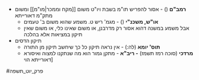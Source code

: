* **רמב"ם** () - אסור להפריש תו"מ בשבת ויו"ט משום [[מקח וממכר|מו"מ]] ומשום מתק"מ דאורייתא
	* **או"ש, משכנ"י** () - מגמ' ריש ט. משמע שהוא משום ב' טעמים
	* אבל משמע במשנה דהוא אסור רק מדרבנן, או משום שאינו כלי, או משום שאין תיקון במציאות אלא בהלכה
* תיקון הדסים
	* **תוס' יומא** (לה:) - אין נראה תיקון כל כך שיחשב תיקון מן התורה
	* **מרדכי** (סוכה רמז תשמז) **- ריב"א** - מתקן גמור הוא מה שנתקנו למצוה ואיסורא דאורייתא הוי\]

#פרק_יוט_תשפה